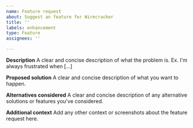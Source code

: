 ```yaml
---
name: Feature request
about: Suggest an feature for Wirecracker
title: ''
labels: enhancement
type: Feature
assignees: ''

---
```


**Description**
A clear and concise description of what the problem is. Ex. I'm always frustrated when [...]

**Proposed solution**
A clear and concise description of what you want to happen.

**Alternatives considered**
A clear and concise description of any alternative solutions or features you've considered.

**Additional context**
Add any other context or screenshots about the feature request here.
